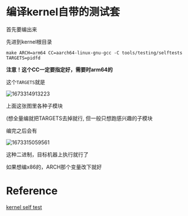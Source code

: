 # 编译kernel自带的测试套
首先要编出来

先进到kernel根目录
```
make ARCH=arm64 CC=aarch64-linux-gnu-gcc -C tools/testing/selftests TARGETS=pidfd
```

**注意！这个CC一定要指定好，需要时arm64的**

这个`TARGETS`就是

![1673314913223](https://user-images.githubusercontent.com/31315527/211442578-91b61fa7-bd69-41a3-909b-e2700c8d23c8.png)

上面这张图里各种子模块

(想全量编就把TARGETS去掉就行, 但一般只想跑感兴趣的子模块

编完之后会有

![1673315059561](https://user-images.githubusercontent.com/31315527/211442926-d0215094-1e86-489d-94c7-6059098f1997.png)

这种二进制，目标机器上执行就行了

如果想编x86的，ARCH那个变量改下就好

# Reference
[kernel self test](https://www.kernel.org/doc/html/v5.0/dev-tools/kselftest.html)
